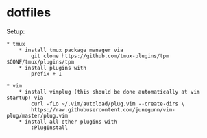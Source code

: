 # dotfiles

Setup:

    * tmux
        * install tmux package manager via
            git clone https://github.com/tmux-plugins/tpm $CONF/tmux/plugins/tpm
        * install plugins with 
            prefix + I
        
    * vim
        * install vimplug (this should be done automatically at vim startup) via
            curl -fLo ~/.vim/autoload/plug.vim --create-dirs \
            https://raw.githubusercontent.com/junegunn/vim-plug/master/plug.vim
        * install all other plugins with
            :PlugInstall 
    
